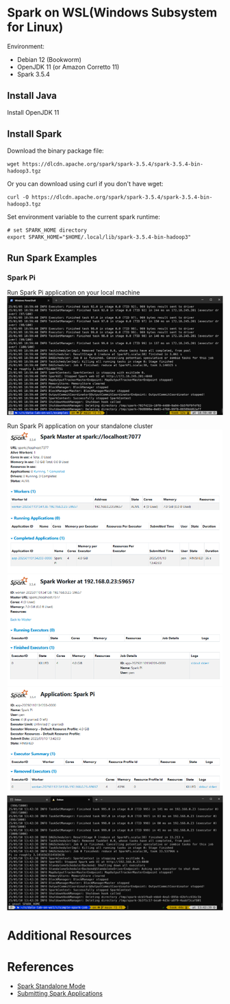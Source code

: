# Spark on WSL(Windows Subsystem for Linux)
Environment:
- Debian 12 (Bookworm)
- OpenJDK 11 (or Amazon Corretto 11)
- Spark 3.5.4

## Install Java
Install OpenJDK 11

## Install Spark
Download the binary package file:
```
wget https://dlcdn.apache.org/spark/spark-3.5.4/spark-3.5.4-bin-hadoop3.tgz
```
Or you can download using curl if you don't have wget:
```
curl -O https://dlcdn.apache.org/spark/spark-3.5.4/spark-3.5.4-bin-hadoop3.tgz
```
Set environment variable to the current spark runtime:
```
# set SPARK_HOME directory
export SPARK_HOME="$HOME/.local/lib/spark-3.5.4-bin-hadoop3"
```

## Run Spark Examples
### Spark Pi
Run Spark Pi application on your local machine
![wsl-spark-pi-example-local](../../images/wsl-spark-pi-example-local.png)

Run Spark Pi application on your standalone cluster
![wsl-spark-standalone-master-web-ui](../../images/wsl-spark-standalone-master-web-ui.png)
![wsl-spark-standalone-worker-details-web](../../images/wsl-spark-standalone-worker-details-web.png)
![wsl-spark-standalone-app-details-web](../../images/wsl-spark-standalone-app-details-web.png)
![wsl-spark-standalone-pi-example-stdout](../../images/wsl-spark-standalone-pi-example-stdout.png)

# Additional Resources

# References
- [Spark Standalone Mode](https://spark.apache.org/docs/latest/spark-standalone.html)
- [Submitting Spark Applications](https://spark.apache.org/docs/latest/submitting-applications.html)
